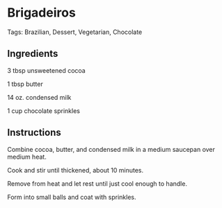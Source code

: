 # Brigadeiros

Tags: Brazilian, Dessert, Vegetarian, Chocolate



## Ingredients

3 tbsp unsweetened cocoa

1 tbsp butter

14 oz. condensed milk

1 cup chocolate sprinkles



## Instructions

Combine cocoa, butter, and condensed milk in a medium saucepan over medium heat.

Cook and stir until thickened, about 10 minutes.

Remove from heat and let rest until just cool enough to handle.

Form into small balls and coat with sprinkles.
